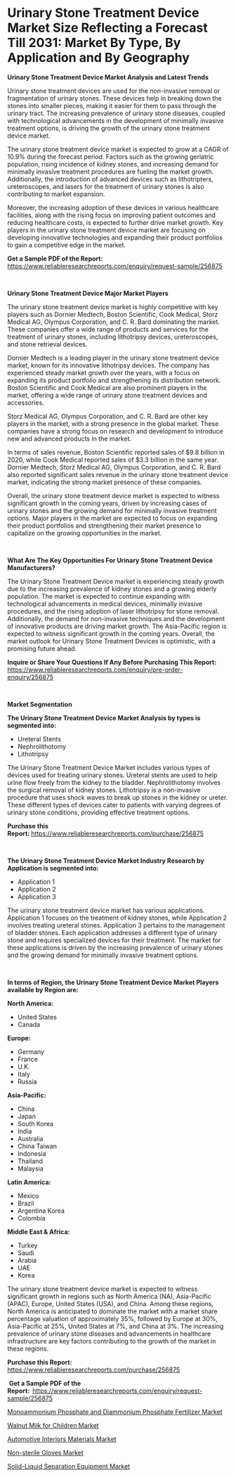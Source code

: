 <p><h1>Urinary Stone Treatment Device Market Size Reflecting a Forecast Till 2031: Market By Type, By Application and By Geography</h1></p><p><strong>Urinary Stone Treatment Device Market Analysis and Latest Trends</strong></p>
<p><p>Urinary stone treatment devices are used for the non-invasive removal or fragmentation of urinary stones. These devices help in breaking down the stones into smaller pieces, making it easier for them to pass through the urinary tract. The increasing prevalence of urinary stone diseases, coupled with technological advancements in the development of minimally invasive treatment options, is driving the growth of the urinary stone treatment device market.</p><p>The urinary stone treatment device market is expected to grow at a CAGR of 10.9% during the forecast period. Factors such as the growing geriatric population, rising incidence of kidney stones, and increasing demand for minimally invasive treatment procedures are fueling the market growth. Additionally, the introduction of advanced devices such as lithotripters, ureteroscopes, and lasers for the treatment of urinary stones is also contributing to market expansion.</p><p>Moreover, the increasing adoption of these devices in various healthcare facilities, along with the rising focus on improving patient outcomes and reducing healthcare costs, is expected to further drive market growth. Key players in the urinary stone treatment device market are focusing on developing innovative technologies and expanding their product portfolios to gain a competitive edge in the market.</p></p>
<p><strong>Get a Sample PDF of the Report:&nbsp;</strong> <a href="https://www.reliableresearchreports.com/enquiry/request-sample/256875">https://www.reliableresearchreports.com/enquiry/request-sample/256875</a></p>
<p>&nbsp;</p>
<p><strong>Urinary Stone Treatment Device Major Market Players</strong></p>
<p><p>The urinary stone treatment device market is highly competitive with key players such as Dornier Medtech, Boston Scientific, Cook Medical, Storz Medical AG, Olympus Corporation, and C. R. Bard dominating the market. These companies offer a wide range of products and services for the treatment of urinary stones, including lithotripsy devices, ureteroscopes, and stone retrieval devices.</p><p>Dornier Medtech is a leading player in the urinary stone treatment device market, known for its innovative lithotripsy devices. The company has experienced steady market growth over the years, with a focus on expanding its product portfolio and strengthening its distribution network. Boston Scientific and Cook Medical are also prominent players in the market, offering a wide range of urinary stone treatment devices and accessories. </p><p>Storz Medical AG, Olympus Corporation, and C. R. Bard are other key players in the market, with a strong presence in the global market. These companies have a strong focus on research and development to introduce new and advanced products in the market.</p><p>In terms of sales revenue, Boston Scientific reported sales of $9.8 billion in 2020, while Cook Medical reported sales of $3.3 billion in the same year. Dornier Medtech, Storz Medical AG, Olympus Corporation, and C. R. Bard also reported significant sales revenue in the urinary stone treatment device market, indicating the strong market presence of these companies.</p><p>Overall, the urinary stone treatment device market is expected to witness significant growth in the coming years, driven by increasing cases of urinary stones and the growing demand for minimally invasive treatment options. Major players in the market are expected to focus on expanding their product portfolios and strengthening their market presence to capitalize on the growing opportunities in the market.</p></p>
<p>&nbsp;</p>
<p><strong>What Are The Key Opportunities For Urinary Stone Treatment Device Manufacturers?</strong></p>
<p><p>The Urinary Stone Treatment Device market is experiencing steady growth due to the increasing prevalence of kidney stones and a growing elderly population. The market is expected to continue expanding with technological advancements in medical devices, minimally invasive procedures, and the rising adoption of laser lithotripsy for stone removal. Additionally, the demand for non-invasive techniques and the development of innovative products are driving market growth. The Asia-Pacific region is expected to witness significant growth in the coming years. Overall, the market outlook for Urinary Stone Treatment Devices is optimistic, with a promising future ahead.</p></p>
<p><strong>Inquire or Share Your Questions If Any Before Purchasing This Report:</strong> <a href="https://www.reliableresearchreports.com/enquiry/pre-order-enquiry/256875">https://www.reliableresearchreports.com/enquiry/pre-order-enquiry/256875</a></p>
<p>&nbsp;</p>
<p><strong>Market Segmentation</strong></p>
<p><strong>The Urinary Stone Treatment Device Market Analysis by types is segmented into:</strong></p>
<p><ul><li>Ureteral Stents</li><li>Nephrolithotomy</li><li>Lithotripsy</li></ul></p>
<p><p>The Urinary Stone Treatment Device Market includes various types of devices used for treating urinary stones. Ureteral stents are used to help urine flow freely from the kidney to the bladder. Nephrolithotomy involves the surgical removal of kidney stones. Lithotripsy is a non-invasive procedure that uses shock waves to break up stones in the kidney or ureter. These different types of devices cater to patients with varying degrees of urinary stone conditions, providing effective treatment options.</p></p>
<p><strong>Purchase this Report:&nbsp;</strong><a href="https://www.reliableresearchreports.com/purchase/256875">https://www.reliableresearchreports.com/purchase/256875</a></p>
<p>&nbsp;</p>
<p><strong>The Urinary Stone Treatment Device Market Industry Research by Application is segmented into:</strong></p>
<p><ul><li>Application 1</li><li>Application 2</li><li>Application 3</li></ul></p>
<p><p>The urinary stone treatment device market has various applications. Application 1 focuses on the treatment of kidney stones, while Application 2 involves treating ureteral stones. Application 3 pertains to the management of bladder stones. Each application addresses a different type of urinary stone and requires specialized devices for their treatment. The market for these applications is driven by the increasing prevalence of urinary stones and the growing demand for minimally invasive treatment options.</p></p>
<p>&nbsp;</p>
<p><strong>In terms of Region, the Urinary Stone Treatment Device Market Players available by Region are:</strong></p>
<p>
    <p> <strong> North America: </strong>
        <ul>
            <li>United States</li>
            <li>Canada</li>
        </ul>
        </p> 
    <p> <strong> Europe: </strong>
        <ul>
            <li>Germany</li>
            <li>France</li>
            <li>U.K.</li>
            <li>Italy</li>
            <li>Russia</li>
        </ul>
        </p> 
    <p> <strong> Asia-Pacific: </strong>
        <ul>
            <li>China</li>
            <li>Japan</li>
            <li>South Korea</li>
            <li>India</li>
            <li>Australia</li>
            <li>China Taiwan</li>
            <li>Indonesia</li>
            <li>Thailand</li>
            <li>Malaysia</li>
        </ul>
        </p> 
    <p> <strong> Latin America: </strong>
        <ul>
            <li>Mexico</li>
            <li>Brazil</li>
            <li>Argentina Korea</li>
            <li>Colombia</li>
        </ul>
        </p> 
    <p> <strong> Middle East & Africa: </strong>
        <ul>
            <li>Turkey</li>
            <li>Saudi</li>
            <li>Arabia</li>
            <li>UAE</li>
            <li>Korea</li>
        </ul>
    </p>
    </p>
<p><p>The urinary stone treatment device market is expected to witness significant growth in regions such as North America (NA), Asia-Pacific (APAC), Europe, United States (USA), and China. Among these regions, North America is anticipated to dominate the market with a market share percentage valuation of approximately 35%, followed by Europe at 30%, Asia-Pacific at 25%, United States at 7%, and China at 3%. The increasing prevalence of urinary stone diseases and advancements in healthcare infrastructure are key factors contributing to the growth of the market in these regions.</p></p>
<p><strong>Purchase this Report: </strong><a href="https://www.reliableresearchreports.com/purchase/256875">https://www.reliableresearchreports.com/purchase/256875</a></p>
<p>&nbsp;<strong>Get a Sample PDF of the Report:&nbsp;&nbsp;</strong><a href="https://www.reliableresearchreports.com/enquiry/request-sample/256875">https://www.reliableresearchreports.com/enquiry/request-sample/256875</a></p>
<p><strong></strong></p>
<p><p><a href="https://view.publitas.com/reportprime-1/monoammonium-phosphate-and-diammonium-phosphate-fertilizer-market-size-and-examines-its-market-scope-with-a-primary-focus-on-growth-opportunities-and-forecasted-trends-spanning-from-2024-to-2031/">Monoammonium Phosphate and Diammonium Phosphate Fertilizer Market</a></p><p><a href="https://natural-crush-b99.notion.site/Walnut-Milk-for-Children-Market-Insights-Market-Players-and-Forecast-Till-2031-52c3a413c6654109bfcfd0552d1a1144">Walnut Milk for Children Market</a></p><p><a href="https://boundless-drawbridge-702.notion.site/Automotive-Interiors-Materials-Market-Size-Furnishes-Valuable-Information-Encompassing-Market-Share--d6a281f05c8a4eca99b958d658b5516b">Automotive Interiors Materials Market</a></p><p><a href="https://view.publitas.com/reportprime-1/non-sterile-gloves-market-research-report-provides-critical-insights-that-can-help-shape-business-development-and-investment-strategies/">Non-sterile Gloves Market</a></p><p><a href="https://gamy-alyssum-396.notion.site/Solid-Liquid-Separation-Equipment-Market-Challenges-Opportunities-and-Growth-Drivers-and-Major-Ma-93824c970c3b447bb92491f4b853a251">Solid-Liquid Separation Equipment Market</a></p></p>
